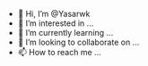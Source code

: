 - 👋 Hi, I’m @Yasarwk
- 👀 I’m interested in ...
- 🌱 I’m currently learning ...
- 💞️ I’m looking to collaborate on ...
- 📫 How to reach me ...

<!---
Yasarwk/Yasarwk is a ✨ special ✨ repository because its `README.md` (this file) appears on your GitHub profile.
You can click the Preview link to take a look at your changes.
--->
